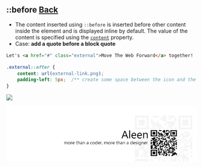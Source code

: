 ## ::before [**Back**](./../pseudoClass.md)

- The content inserted using `::before` is inserted before other content inside the element and is displayed inline by default. The value of the content is specified using the [`content`]() property.
- Case: **add a quote before a block quote**

```html
Let's <a href="#" class="external">Move The Web Forward</a> together!
```

```css
.external::after {
    content: url(external-link.png);
    padding-left: 5px;  /** create some space between the icon and the link */
}
```

<img src="./inspecting-after.png">

<a href="http://aleen42.github.io/" target="_blank" ><img src="./../../../pic/tail.gif"></a>